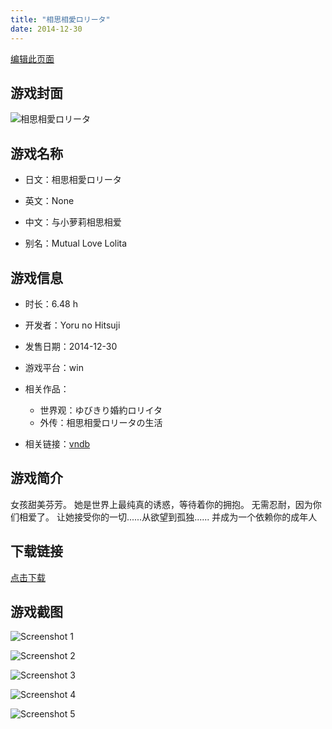 ```yaml
---
title: "相思相愛ロリータ"
date: 2014-12-30
---
```

[编辑此页面](https://github.com/ACG-3/ADV3-source/blob/main/source/_posts/%E7%9B%B8%E6%80%9D%E7%9B%B8%E6%84%9B%E3%83%AD%E3%83%AA%E3%83%BC%E3%82%BF.md)

## 游戏封面

![相思相愛ロリータ](https%3A//pan.timero.xyz/onedrive/img_lib_001/%E7%9B%B8%E6%80%9D%E7%9B%B8%E6%84%9B%E3%83%AD%E3%83%AA%E3%83%BC%E3%82%BF_cover.avif)


## 游戏名称

- 日文：相思相愛ロリータ
- 英文：None
- 中文：与小萝莉相思相爱

- 别名：Mutual Love Lolita


## 游戏信息

- 时长：6.48 h
- 开发者：Yoru no Hitsuji
- 发售日期：2014-12-30
- 游戏平台：win
- 相关作品：
   - 世界观：ゆびきり婚約ロリイタ
   - 外传：相思相愛ロリータの生活

- 相关链接：[vndb](https://vndb.org/v16626)


## 游戏简介

女孩甜美芬芳。
她是世界上最纯真的诱惑，等待着你的拥抱。
无需忍耐，因为你们相爱了。
让她接受你的一切......从欲望到孤独......
并成为一个依赖你的成年人


## 下载链接

[点击下载](https://pan.timero.xyz/onedrive/adv_lib_001/%E7%9B%B8%E6%80%9D%E7%9B%B8%E6%84%9B%E3%83%AD%E3%83%AA%E3%83%BC%E3%82%BF)


## 游戏截图


![Screenshot 1](https%3A//pan.timero.xyz/onedrive/img_lib_001/%E7%9B%B8%E6%80%9D%E7%9B%B8%E6%84%9B%E3%83%AD%E3%83%AA%E3%83%BC%E3%82%BF_Screenshot_1.avif)

![Screenshot 2](https%3A//pan.timero.xyz/onedrive/img_lib_001/%E7%9B%B8%E6%80%9D%E7%9B%B8%E6%84%9B%E3%83%AD%E3%83%AA%E3%83%BC%E3%82%BF_Screenshot_2.avif)

![Screenshot 3](https%3A//pan.timero.xyz/onedrive/img_lib_001/%E7%9B%B8%E6%80%9D%E7%9B%B8%E6%84%9B%E3%83%AD%E3%83%AA%E3%83%BC%E3%82%BF_Screenshot_3.avif)

![Screenshot 4](https%3A//pan.timero.xyz/onedrive/img_lib_001/%E7%9B%B8%E6%80%9D%E7%9B%B8%E6%84%9B%E3%83%AD%E3%83%AA%E3%83%BC%E3%82%BF_Screenshot_4.avif)

![Screenshot 5](https%3A//pan.timero.xyz/onedrive/img_lib_001/%E7%9B%B8%E6%80%9D%E7%9B%B8%E6%84%9B%E3%83%AD%E3%83%AA%E3%83%BC%E3%82%BF_Screenshot_5.avif)

